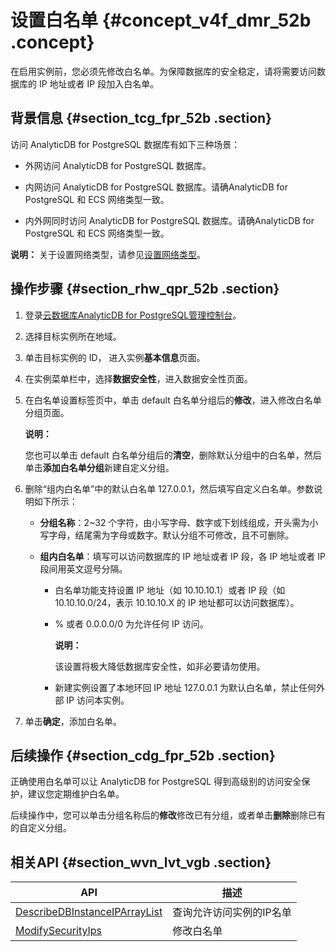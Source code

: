 # 设置白名单 {#concept_v4f_dmr_52b .concept}

在启用实例前，您必须先修改白名单。为保障数据库的安全稳定，请将需要访问数据库的 IP 地址或者 IP 段加入白名单。

## 背景信息 {#section_tcg_fpr_52b .section}

访问 AnalyticDB for PostgreSQL 数据库有如下三种场景：

-   外网访问 AnalyticDB for PostgreSQL 数据库。

-   内网访问 AnalyticDB for PostgreSQL 数据库。请确AnalyticDB for PostgreSQL 和 ECS 网络类型一致。

-   内外网同时访问 AnalyticDB for PostgreSQL 数据库。请确AnalyticDB for PostgreSQL 和 ECS 网络类型一致。


**说明：** 关于设置网络类型，请参见[设置网络类型](intl.zh-CN/用户指南/管理实例/设置网络类型.md#)。

## 操作步骤 {#section_rhw_qpr_52b .section}

1.  登录[云数据库AnalyticDB for PostgreSQL管理控制台](https://gpdb.console.aliyun.com)。
2.  选择目标实例所在地域。
3.  单击目标实例的 ID， 进入实例**基本信息**页面。
4.  在实例菜单栏中，选择**数据安全性**，进入数据安全性页面。

5.  在白名单设置标签页中，单击 default 白名单分组后的**修改**，进入修改白名单分组页面。

    **说明：** 

    您也可以单击 default 白名单分组后的**清空**，删除默认分组中的白名单，然后单击**添加白名单分组**新建自定义分组。

6.  删除“组内白名单”中的默认白名单 127.0.0.1，然后填写自定义白名单。参数说明如下所示：
    -   **分组名称**：2~32 个字符，由小写字母、数字或下划线组成，开头需为小写字母，结尾需为字母或数字。默认分组不可修改，且不可删除。

    -   **组内白名单**：填写可以访问数据库的 IP 地址或者 IP 段，各 IP 地址或者 IP 段间用英文逗号分隔。

        -   白名单功能支持设置 IP 地址（如 10.10.10.1）或者 IP 段（如 10.10.10.0/24，表示 10.10.10.X 的 IP 地址都可以访问数据库）。

        -   % 或者 0.0.0.0/0 为允许任何 IP 访问。

            **说明：** 

            该设置将极大降低数据库安全性，如非必要请勿使用。

        -   新建实例设置了本地环回 IP 地址 127.0.0.1 为默认白名单，禁止任何外部 IP 访问本实例。

7.  单击**确定**，添加白名单。

## 后续操作 {#section_cdg_fpr_52b .section}

正确使用白名单可以让 AnalyticDB for PostgreSQL 得到高级别的访问安全保护，建议您定期维护白名单。

后续操作中，您可以单击分组名称后的**修改**修改已有分组，或者单击**删除**删除已有的自定义分组。

## 相关API {#section_wvn_lvt_vgb .section}

|API|描述|
|---|--|
|[DescribeDBInstanceIPArrayList](../../../../intl.zh-CN/API参考/安全管理/DescribeDBInstanceIPArrayList.md#)|查询允许访问实例的IP名单|
|[ModifySecurityIps](../../../../intl.zh-CN/API参考/安全管理/ModifySecurityIps.md#)|修改白名单|

